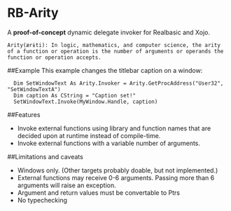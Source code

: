 # RB-Arity
A **proof-of-concept** dynamic delegate invoker for Realbasic and Xojo. 

```Arity(ærɨti): In logic, mathematics, and computer science, the arity of a function or operation is the number of arguments or operands the function or operation accepts. ```

##Example
This example changes the titlebar caption on a window:
```vbnet
  Dim SetWindowText As Arity.Invoker = Arity.GetProcAddress("User32", "SetWindowTextA")
  Dim caption As CString = "Caption set!"
  SetWindowText.Invoke(MyWindow.Handle, caption)
```

##Features
* Invoke external functions using library and function names that are decided upon at runtime instead of compile-time.
* Invoke external functions with a variable number of arguments.

##Limitations and caveats
* Windows only. (Other targets probably doable, but not implemented.)
* External functions may receive 0-6 arguments. Passing more than 6 arguments will raise an exception.
* Argument and return values must be convertable to Ptrs 
* No typechecking
